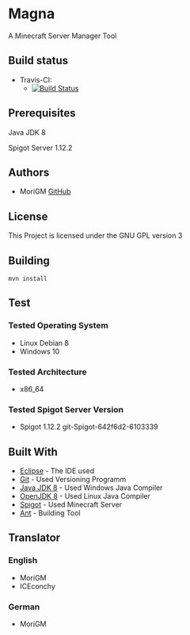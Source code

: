 # Magna

A Minecraft Server Manager Tool

## Build status

* Travis-CI:
	* [![Build Status](https://api.travis-ci.org/MoriGM/Magna.svg)](https://travis-ci.com/MoriGM/Magna/)

## Prerequisites

Java JDK 8

Spigot Server 1.12.2

## Authors

* MoriGM [GitHub](https://github.com/MoriGM)

## License

This Project is licensed under the GNU GPL version 3

## Building

```
mvn install
```

## Test

### Tested Operating System

* Linux Debian 8
* Windows 10

### Tested Architecture

* x86_64

### Tested Spigot Server Version

* Spigot 1.12.2 git-Spigot-642f6d2-6103339

## Built With

* [Eclipse](https://www.eclipse.org) - The IDE used
* [Git](https://git-scm.com) - Used Versioning Programm
* [Java JDK 8](http://www.oracle.com/technetwork/java/javase/downloads/jdk8-downloads-2133151.html) - Used Windows Java Compiler
* [OpenJDK 8](http://openjdk.java.net/projects/jdk8/) - Used Linux Java Compiler
* [Spigot](https://www.spigotmc.org) - Used Minecraft Server
* [Ant](https://ant.apache.org) - Building Tool

## Translator

### English

* MoriGM
* ICEconchy

### German

* MoriGM